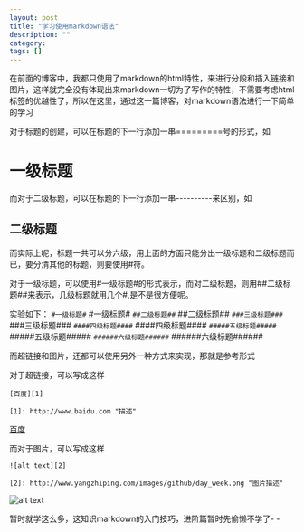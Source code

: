 ```yaml
---
layout: post
title: "学习使用markdown语法"
description: ""
category: 
tags: []
---
```

在前面的博客中，我都只使用了markdown的html特性，来进行分段和插入链接和图片，这样就完全没有体现出来markdown一切为了写作的特性，不需要考虑html标签的优越性了，所以在这里，通过这一篇博客，对markdown语法进行一下简单的学习

对于标题的创建，可以在标题的下一行添加一串=========号的形式，如

一级标题
===============================
而对于二级标题，可以在标题的下一行添加一串----------来区别，如

二级标题
----------------------
而实际上呢，标题一共可以分六级，用上面的方面只能分出一级标题和二级标题而已，要分清其他的标题，则要使用#符。

对于一级标题，可以使用#一级标题#的形式表示，而对二级标题，则用##二级标题##来表示，几级标题就用几个#,是不是很方便呢。

实验如下：
`#一级标题#`
#一级标题#
`##二级标题##`
##二级标题##
`###三级标题###`
###三级标题###
`####四级标题####`
####四级标题####
`#####五级标题#####`
#####五级标题#####
`######六级标题######`
######六级标题######



而超链接和图片，还都可以使用另外一种方式来实现，那就是参考形式

对于超链接，可以写成这样

`[百度][1]`

`[1]: http://www.baidu.com "描述"`

[百度][1]

而对于图片，可以写成这样

`![alt text][2]`

`[2]: http://www.yangzhiping.com/images/github/day_week.png "图片描述"`

![alt text][2]

[1]: http://www.baidu.com "描述"
[2]: http://www.yangzhiping.com/images/github/day_week.png "图片描述"


暂时就学这么多，这知识markdown的入门技巧，进阶篇暂时先偷懒不学了- -


